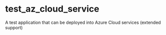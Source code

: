 # test_az_cloud_service
A test application that can be deployed into Azure Cloud services (extended support)
